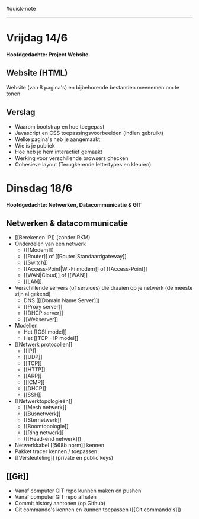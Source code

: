 
#quick-note

---
# Vrijdag 14/6
**Hoofdgedachte: Project Website**

## Website (HTML)
Website (van 8 pagina's) en bijbehorende bestanden meenemen om te tonen

## Verslag 
* Waarom bootstrap en hoe toegepast
* Javascript en CSS toepassingsvoorbeelden (indien gebruikt)
* Welke pagina's heb je aangemaakt
* Wie is je publiek
* Hoe heb je hem interactief gemaakt
* Werking voor verschillende browsers checken
* Cohesieve layout (Terugkerende lettertypes en kleuren)

# Dinsdag 18/6
**Hoofdgedachte: Netwerken, Datacommunicatie & GIT**

## Netwerken & datacommunicatie
* [[Berekenen IP]] (zonder RKM)
* Onderdelen van een netwerk
	* ([[Modem]])
	* [[Router]] of [[Router|Standaardgateway]]
	* [[Switch]]
	* [[Access-Point|Wi-Fi modem]] of [[Access-Point]]
	* [[WAN|Cloud]] of [[WAN]]
	* [[LAN]]
* Verschillende servers (of services) die draaien op je netwerk (de meeste zijn al gekend)
	* DNS ([[Domain Name Server]])
	* [[Proxy server]]
	* [[DHCP server]]
	* [[Webserver]]
* Modellen
	* Het [[OSI model]]
	* Het [[TCP - IP model]]
* [[Netwerk protocollen]]
	* [[IP]]
	* [[UDP]]
	* [[TCP]]
	* [[HTTP]]
	* [[ARP]]
	* [[ICMP]]
	* [[DHCP]]
	* [[SSH]]
* [[Netwerktopologieën]]
	* [[Mesh netwerk]]
	* [[Busnetwerk]]
	* [[Sternetwerk]]
	* [[Boomtopologie]]
	* [[Ring netwerk]]
	* ([[Head-end netwerk]])
* Netwerkkabel [[568b norm]] kennen
* Pakket tracer kennen / toepassen
* [[Versleuteling]] (private en public keys)
## [[Git]]
* Vanaf computer GIT repo kunnen maken en pushen 
* Vanaf computer GIT repo afhalen
* Commit history aantonen (op Github)
* Git commando's kennen en kunnen toepassen ([[Git commando's]])